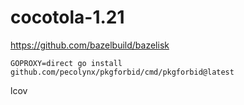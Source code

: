 # cocotola-1.21

https://github.com/bazelbuild/bazelisk

```
GOPROXY=direct go install github.com/pecolynx/pkgforbid/cmd/pkgforbid@latest
```

lcov